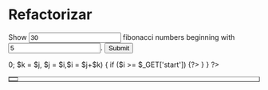 # Refactorizar

<?php

 

/*
* As a kid you created your first homepage for calculating fibonacci numbers. Since you now know how to properly build
* web applications, try to improve your old code for better maintainability. Use all your architecural skills and show off.
* The code does not have to work, we just want to see how you would structure it!
*/

 

?>
<html>



<head>
<title>This is my homepage!</title>
</head>



<body>
<form>
Show <input name="count" value="30"> fibonacci numbers beginning with <input name="start" value="5">.
<input type="submit">
</form>
<?php if (isset($_GET['count']) && !empty((int)$_GET['count'])) {
$_GET['count'] = (int)$_GET['count'];
?>
<table width="100%" border="1">
<?php for ($i = 1, $j = 0,$k = 0; $_GET['count']-- > 0; $k = $j, $j = $i,$i = $j+$k) {
if ($i >= $_GET['start']) {?>
<td>
<?=$i?>
</td><?php



}
} ?>
</table>
<?php } ?>
</body>
</html>
